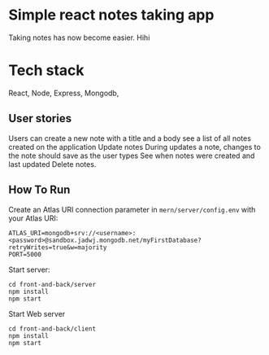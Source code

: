# Simple react notes taking app
Taking notes has now become easier. Hihi
# Tech stack
React,
Node,
Express,
Mongodb,

## User stories
Users can create a new note with a title and a body
see a list of all notes created on the application
Update notes
During updates a note, changes to the note should save as the user types
See when notes were created and last updated
Delete notes.
## How To Run
Create an Atlas URI connection parameter in `mern/server/config.env` with your Atlas URI:
```
ATLAS_URI=mongodb+srv://<username>:<password>@sandbox.jadwj.mongodb.net/myFirstDatabase?retryWrites=true&w=majority
PORT=5000
```

Start server:
```
cd front-and-back/server
npm install
npm start
```

Start Web server
```
cd front-and-back/client
npm install
npm start
```

